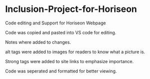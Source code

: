 # Inclusion-Project-for-Horiseon

Code editing and Support for Horiseon Webpage

Code was copied and pasted into VS code for editing.

Notes where added to changes.

alt tags were added to images for readers to know what a picture is.

Strong tags were added to site links to emphasize importance. 

Code was seperated and formatted for better viewing.
